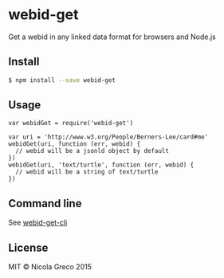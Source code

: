 # webid-get

Get a webid in any linked data format for browsers and Node.js

## Install

```bash
$ npm install --save webid-get
```

## Usage

```
var webidGet = require('webid-get')

var uri = 'http://www.w3.org/People/Berners-Lee/card#me'
webidGet(uri, function (err, webid) {
  // webid will be a jsonld object by default
})
webidGet(uri, 'text/turtle', function (err, webid) {
  // webid will be a string of text/turtle
})
```

## Command line

See [webid-get-cli](https://npm.im/webid-get-cli)

## License

MIT &copy; Nicola Greco 2015